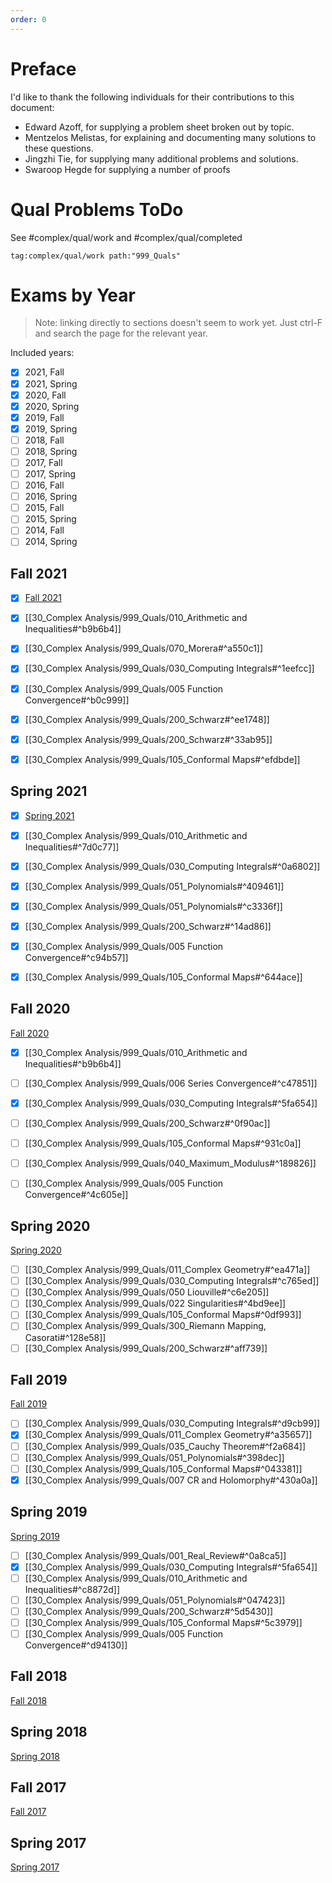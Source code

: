 ```yaml
---
order: 0
---
```


# Preface

I'd like to thank the following individuals for their contributions to this document:

- Edward Azoff, for supplying a problem sheet broken out by topic.
- Mentzelos Melistas, for explaining and documenting many solutions to these questions.
- Jingzhi Tie, for supplying many additional problems and solutions.
- Swaroop Hegde for supplying a number of proofs


# Qual Problems ToDo

See #complex/qual/work and #complex/qual/completed 

```query
tag:complex/qual/work path:"999_Quals"
```


# Exams by Year

> Note: linking directly to sections doesn't seem to work yet. Just ctrl-F and search the page for the relevant year.

Included years:

- [x] 2021, Fall
- [x] 2021, Spring
- [x] 2020, Fall
- [x] 2020, Spring
- [x] 2019, Fall
- [x] 2019, Spring
- [ ] 2018, Fall
- [ ] 2018, Spring
- [ ] 2017, Fall
- [ ] 2017, Spring
- [ ] 2016, Fall
- [ ] 2016, Spring
- [ ] 2015, Fall
- [ ] 2015, Spring
- [ ] 2014, Fall
- [ ] 2014, Spring

## Fall 2021

- [x] [Fall 2021](https://www.math.uga.edu/sites/default/files/inline-files/Complex_Qual_Fall2021.pdf)

- [x] [[30_Complex Analysis/999_Quals/010_Arithmetic and Inequalities#^b9b6b4]]
- [x] [[30_Complex Analysis/999_Quals/070_Morera#^a550c1]]
- [x] [[30_Complex Analysis/999_Quals/030_Computing Integrals#^1eefcc]]
- [x] [[30_Complex Analysis/999_Quals/005 Function Convergence#^b0c999]]
- [x] [[30_Complex Analysis/999_Quals/200_Schwarz#^ee1748]]
- [x] [[30_Complex Analysis/999_Quals/200_Schwarz#^33ab95]]
- [x] [[30_Complex Analysis/999_Quals/105_Conformal Maps#^efdbde]]

## Spring 2021

- [x] [Spring 2021](https://www.math.uga.edu/sites/default/files/inline-files/ComplexQual_Spring2020.pdf)

- [x] [[30_Complex Analysis/999_Quals/010_Arithmetic and Inequalities#^7d0c77]]
- [x] [[30_Complex Analysis/999_Quals/030_Computing Integrals#^0a6802]]
- [x] [[30_Complex Analysis/999_Quals/051_Polynomials#^409461]]
- [x] [[30_Complex Analysis/999_Quals/051_Polynomials#^c3336f]]
- [x] [[30_Complex Analysis/999_Quals/200_Schwarz#^14ad86]]
- [x] [[30_Complex Analysis/999_Quals/005 Function Convergence#^c94b57]]
- [x] [[30_Complex Analysis/999_Quals/105_Conformal Maps#^644ace]]

## Fall 2020

[Fall 2020](https://www.math.uga.edu/sites/default/files/inline-files/Complex_Qual_Fall2020.pdf)

- [x] [[30_Complex Analysis/999_Quals/010_Arithmetic and Inequalities#^b9b6b4]]
- [ ] [[30_Complex Analysis/999_Quals/006 Series Convergence#^c47851]]
- [x] [[30_Complex Analysis/999_Quals/030_Computing Integrals#^5fa654]]
- [ ] [[30_Complex Analysis/999_Quals/200_Schwarz#^0f90ac]]
- [ ] [[30_Complex Analysis/999_Quals/105_Conformal Maps#^931c0a]]
- [ ] [[30_Complex Analysis/999_Quals/040_Maximum_Modulus#^189826]]
- [ ] [[30_Complex Analysis/999_Quals/005 Function Convergence#^4c605e]]


## Spring 2020

[Spring 2020](https://www.math.uga.edu/sites/default/files/inline-files/ComplexQual_Spring2020.pdf)

- [ ] [[30_Complex Analysis/999_Quals/011_Complex Geometry#^ea471a]]
- [ ] [[30_Complex Analysis/999_Quals/030_Computing Integrals#^c765ed]]
- [ ] [[30_Complex Analysis/999_Quals/050 Liouville#^c6e205]]
- [ ] [[30_Complex Analysis/999_Quals/022 Singularities#^4bd9ee]]
- [ ] [[30_Complex Analysis/999_Quals/105_Conformal Maps#^0df993]]
- [ ] [[30_Complex Analysis/999_Quals/300_Riemann Mapping, Casorati#^128e58]]
- [ ] [[30_Complex Analysis/999_Quals/200_Schwarz#^aff739]]

## Fall 2019

[Fall 2019](https://www.math.uga.edu/sites/default/files/ComplexQual_Fall2019.pdf)

- [ ] [[30_Complex Analysis/999_Quals/030_Computing Integrals#^d9cb99]]
- [x] [[30_Complex Analysis/999_Quals/011_Complex Geometry#^a35657]]
- [ ] [[30_Complex Analysis/999_Quals/035_Cauchy Theorem#^f2a684]]
- [ ] [[30_Complex Analysis/999_Quals/051_Polynomials#^398dec]]
- [ ] [[30_Complex Analysis/999_Quals/105_Conformal Maps#^043381]]
- [x] [[30_Complex Analysis/999_Quals/007 CR and Holomorphy#^430a0a]]

## Spring 2019

[Spring 2019](https://www.math.uga.edu/sites/default/files/ComplexQual_Sp19.pdf)

- [ ] [[30_Complex Analysis/999_Quals/001_Real_Review#^0a8ca5]]
- [x] [[30_Complex Analysis/999_Quals/030_Computing Integrals#^5fa654]]
- [ ] [[30_Complex Analysis/999_Quals/010_Arithmetic and Inequalities#^c8872d]]
- [ ] [[30_Complex Analysis/999_Quals/051_Polynomials#^047423]]
- [ ] [[30_Complex Analysis/999_Quals/200_Schwarz#^5d5430]]
- [ ] [[30_Complex Analysis/999_Quals/105_Conformal Maps#^5c3979]]
- [ ] [[30_Complex Analysis/999_Quals/005 Function Convergence#^d94130]]

## Fall 2018

[Fall 2018](https://www.math.uga.edu/sites/default/files/inline-files/Complex%20Fall%202018pdf.pdf)

## Spring 2018

[Spring 2018](https://www.math.uga.edu/sites/default/files/inline-files/ComplexQual_Spring18.pdf)

## Fall 2017

[Fall 2017](https://www.math.uga.edu/sites/default/files/ComplexAnaQual2017.pdf)

## Spring 2017

[Spring 2017](https://www.math.uga.edu/sites/default/files/ComplexAnalysis_Spring2017.pdf)


